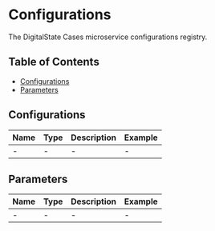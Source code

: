 # Configurations

The DigitalState Cases microservice configurations registry.

## Table of Contents

- [Configurations](#configurations)
- [Parameters](#parameters)

## Configurations

| Name | Type | Description | Example |
| :--- | :--- | :---------- | :------ |
| - | - | - | - |

## Parameters

| Name | Type | Description | Example |
| :--- | :--- | :---------- | :------ |
| - | - | - | - |
